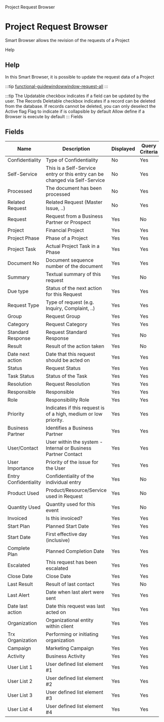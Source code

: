 
Project Request Browser
# Project Request Browser


Smart Browser allows the revision of the requests of a Project

Help
## Help

In this Smart Browser, it is possible to update the request data of a Project

:::tip
[functional-guidewindowwindow-request-all](functional-guidewindowwindow-request-all.md)
:::

:::tip
The Updatable checkbox indicates if a field can be updated by the user.
The Records Deletable checkbox indicates if a record can be deleted from the database.  If records cannot be deleted, you can only deselect the Active flag
Flag to indicate if is collapsible by default
Allow define if a Browser is execute by default
:::
Fields
## Fields




Name                  | Description                                                                | Displayed | Query Criteria | Order By | Read Only | Mandatory
--------------------- | -------------------------------------------------------------------------- | --------- | -------------- | -------- | --------- | ---------
Confidentiality       | Type of Confidentiality                                                    | No        | Yes            | No       | Yes       | No       
Self-Service          | This is a Self-Service entry or this entry can be changed via Self-Service | No        | Yes            | No       | Yes       | No       
Processed             | The document has been processed                                            | No        | Yes            | No       | Yes       | No       
Related Request       | Related Request (Master Issue, ..)                                         | No        | Yes            | No       | No        | No       
Request               | Request from a Business Partner or Prospect                                | Yes       | No             | No       | Yes       | No       
Project               | Financial Project                                                          | Yes       | Yes            | No       | Yes       | No       
Project Phase         | Phase of a Project                                                         | Yes       | Yes            | No       | Yes       | No       
Project Task          | Actual Project Task in a Phase                                             | Yes       | Yes            | No       | Yes       | No       
Document No           | Document sequence number of the document                                   | Yes       | Yes            | No       | Yes       | No       
Summary               | Textual summary of this request                                            | Yes       | No             | No       | Yes       | No       
Due type              | Status of the next action for this Request                                 | Yes       | Yes            | No       | Yes       | No       
Request Type          | Type of request (e.g. Inquiry, Complaint, ..)                              | Yes       | Yes            | Yes      | Yes       | No       
Group                 | Request Group                                                              | Yes       | Yes            | No       | Yes       | No       
Category              | Request Category                                                           | Yes       | Yes            | No       | Yes       | No       
Standard Response     | Request Standard Response                                                  | Yes       | No             | No       | No        | No       
Result                | Result of the action taken                                                 | Yes       | No             | No       | No        | No       
Date next action      | Date that this request should be acted on                                  | Yes       | Yes            | Yes      | No        | No       
Status                | Request Status                                                             | Yes       | Yes            | No       | No        | No       
Task Status           | Status of the Task                                                         | Yes       | Yes            | No       | No        | No       
Resolution            | Request Resolution                                                         | Yes       | Yes            | No       | No        | No       
Responsible           | Responsible                                                                | Yes       | Yes            | Yes      | No        | No       
Role                  | Responsibility Role                                                        | Yes       | Yes            | No       | No        | No       
Priority              | Indicates if this request is of a high, medium or low priority.            | Yes       | Yes            | No       | No        | No       
Business Partner      | Identifies a Business Partner                                              | Yes       | Yes            | No       | No        | No       
User/Contact          | User within the system - Internal or Business Partner Contact              | Yes       | Yes            | No       | No        | No       
User Importance       | Priority of the issue for the User                                         | Yes       | Yes            | No       | No        | No       
Entry Confidentiality | Confidentiality of the individual entry                                    | Yes       | No             | No       | No        | No       
Product Used          | Product/Resource/Service used in Request                                   | Yes       | No             | No       | No        | No       
Quantity Used         | Quantity used for this event                                               | Yes       | No             | No       | No        | No       
Invoiced              | Is this invoiced?                                                          | Yes       | Yes            | No       | No        | No       
Start Plan            | Planned Start Date                                                         | Yes       | Yes            | No       | No        | No       
Start Date            | First effective day (inclusive)                                            | Yes       | Yes            | No       | No        | No       
Complete Plan         | Planned Completion Date                                                    | Yes       | Yes            | No       | No        | No       
Escalated             | This request has been escalated                                            | Yes       | Yes            | No       | Yes       | No       
Close Date            | Close Date                                                                 | Yes       | Yes            | No       | Yes       | No       
Last Result           | Result of last contact                                                     | Yes       | No             | No       | Yes       | No       
Last Alert            | Date when last alert were sent                                             | Yes       | Yes            | No       | Yes       | No       
Date last action      | Date this request was last acted on                                        | Yes       | Yes            | No       | Yes       | No       
Organization          | Organizational entity within client                                        | Yes       | Yes            | No       | Yes       | No       
Trx Organization      | Performing or initiating organization                                      | Yes       | Yes            | No       | Yes       | No       
Campaign              | Marketing Campaign                                                         | Yes       | Yes            | No       | Yes       | No       
Activity              | Business Activity                                                          | Yes       | Yes            | No       | Yes       | No       
User List 1           | User defined list element #1                                               | Yes       | Yes            | No       | Yes       | No       
User List 2           | User defined list element #2                                               | Yes       | Yes            | No       | Yes       | No       
User List 3           | User defined list element #3                                               | Yes       | Yes            | No       | Yes       | No       
User List 4           | User defined list element #4                                               | Yes       | Yes            | No       | Yes       | No       
